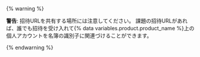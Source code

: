 {% warning %}

**警告**: 招待URLを共有する場所には注意してください。 課題の招待URLがあれば、誰でも招待を受け入れて{% data variables.product.product_name %}上の個人アカウントを名簿の識別子に関連づけることができます。

{% endwarning %}
